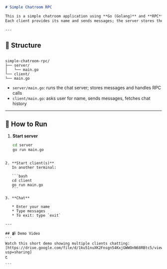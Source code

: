 ```markdown
# Simple Chatroom RPC

This is a simple chatroom application using **Go (Golang)** and **RPC**  
Each client provides its name and sends messages; the server stores them and returns the full chat history.

---
```
## 📂 Structure

```

simple-chatroom-rpc/
├── server/
│   └── main.go
└── client/
└── main.go

````

- `server/main.go`: runs the chat server; stores messages and handles RPC calls  
- `client/main.go`: asks user for name, sends messages, fetches chat history  

---

## 🚀 How to Run

1. **Start server**  
   ```bash
   cd server
   go run main.go
````

2. **Start client(s)**
   In another terminal:

   ```bash
   cd client
   go run main.go
   ```

3. **Chat**

   * Enter your name
   * Type messages
   * To exit: type `exit`

---

## 📹 Demo Video
```
Watch this short demo showing multiple clients chatting:
[https://drive.google.com/file/d/1ku51nuXK2Fnsgn54KxjGWWOnN68RBtc5/view?usp=sharing]
ج

```

